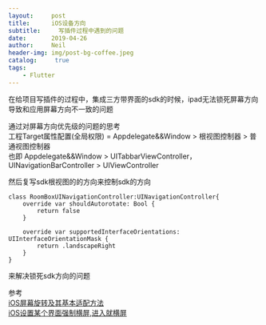```yaml
---
layout:     post
title:      iOS设备方向
subtitle:	  写插件过程中遇到的问题
date:       2019-04-26
author:     Neil
header-img: img/post-bg-coffee.jpeg
catalog: 	 true
tags:
    - Flutter
---
```


在给项目写插件的过程中，集成三方带界面的sdk的时候，ipad无法锁死屏幕方向导致和应用屏幕方向不一致的问题

通过对屏幕方向优先级的问题的思考  
工程Target属性配置(全局权限)  = Appdelegate&&Window > 根视图控制器 > 普通视图控制器  
也即 Appdelegate&&Window > UITabbarViewController，UINavigationBarController > UIViewController

然后复写sdk根视图的的方向来控制sdk的方向

```
class RoomBoxUINavigationController:UINavigationController{
    override var shouldAutorotate: Bool {
        return false
    }
    
    override var supportedInterfaceOrientations: UIInterfaceOrientationMask {
        return .landscapeRight
    }
}
```
来解决锁死sdk方向的问题

参考  
[iOS屏幕旋转及其基本适配方法](https://www.jianshu.com/p/a354ca1890de)  
[iOS设置某个界面强制横屏,进入就横屏](https://www.jianshu.com/p/68edbc7a071c)
